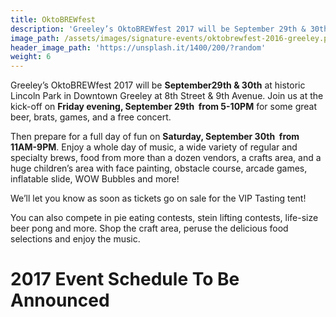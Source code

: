 ```yaml
---
title: OktoBREWfest
description: 'Greeley’s OktoBREWfest 2017 will be September 29th & 30th at historic Lincoln Park in Downtown Greeley at 8th Street & 9th Avenue.'
image_path: /assets/images/signature-events/oktobrewfest-2016-greeley.png
header_image_path: 'https://unsplash.it/1400/200/?random'
weight: 6
---
```



Greeley’s OktoBREWfest 2017 will be **September29th & 30th** at historic Lincoln Park in Downtown Greeley at 8th Street & 9th Avenue. Join us at the kick-off on **Friday evening, September 29th  from 5-10PM** for some great beer, brats, games, and a free concert.

Then prepare for a full day of fun on **Saturday, September 30th  from 11AM-9PM**. Enjoy a whole day of music, a wide variety of regular and specialty brews, food from more than a dozen vendors, a crafts area, and a huge children’s area with face painting, obstacle course, arcade games, inflatable slide, WOW Bubbles and more!

We’ll let you know as soon as tickets go on sale for the VIP Tasting tent!

You can also compete in pie eating contests, stein lifting contests, life-size beer pong and more. Shop the craft area, peruse the delicious food selections and enjoy the music.

# **2017 Event Schedule To Be Announced**